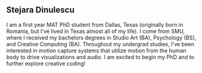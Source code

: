 ## Stejara Dinulescu

I am a first year MAT PhD student from Dallas, Texas (originally born in Romania, but I've lived in Texas almost all of my life). I come from SMU, where I received my bachelors degrees in Studio Art (BA), Psychology (BS), and Creative Computing (BA). Throughout my undergrad studies, I've been interested in motion capture systems that utilize motion from the human body to drive visualizations and audio. I am excited to begin my PhD and to further explore creative coding!
